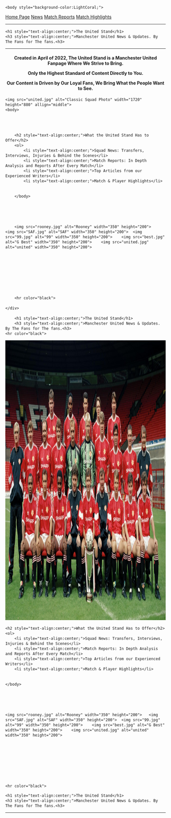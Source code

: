 <!DOCTYPE html>
<html>
            <meta charset="UTF-8">
            <meta name="viewport" content="width=device-width, initial -scale=1">


    <body style="background-color:LightCoral;">



            

<div class="topnav">
  
  <a href="file:///C:/Users/s00196499/Desktop/Joes%20Wesbsite/indext.html">Home Page</a>
  <a href="file:///C:/Users/s00196499/Desktop/Joes%20Wesbsite/News.html">News</a>
  <a href="file:///C:/Users/s00196499/Desktop/Joes%20Wesbsite/Match%20Reports.html">Match Reports</a>
  <a href="file:///C:/Users/s00196499/Desktop/Joes%20Wesbsite/Match%20Highlights.html">Match Highlights</a>



  



<hr color="black">

</div>

    <h1 style="text-align:center;">The United Stand</h1>
    <h3 style="text-align:center;">Manchester United News & Updates. By The Fans for The fans.<h3>
<hr color="black"> 

<body>
    <h4>
        <p style=text-align:center>Created in April of 2022, The United Stand is a Manchester United Fanpage Where We Strive to Bring.</p>
        <p style=text-align:center> Only the Highest Standard of Content Directly to You.</p>
        <p style= text-align:center> Our Content is Driven by Our Loyal Fans, We Bring What the People Want to See.</p>     
    </h4>

    
          




    <img src="united.jpg" alt="Classic Squad Photo" width="1720" height="880" allign="middle">
    <body>




        <h2 style="text-align:center;">What the United Stand Has to Offer</h2>
        <ol>
            <li style="text-align:center;">Squad News: Transfers, Interviews, Injuries & Behind the Scenes</li>
            <li style="text-align:center;">Match Reports: In Depth Analysis and Reports After Every Match</li>
            <li style="text-align:center;">Top Articles from our Experienced Writers</li>
            <li style="text-align:center;">Match & Player Highlights</li>


        </body>


        

    
        <img src="rooney.jpg" alt="Rooney" width="350" height="200">   <img src="SAF.jpg" alt="SAF" width="350" height="200">  <img src="99.jpg" alt="99" width="350" height="200">    <img src="best.jpg" alt="G Best" width="350" height="200">    <img src="united.jpg" alt="united" width="350" height="200">









        <hr color="black">

    </div>
    
        <h1 style="text-align:center;">The United Stand</h1>
        <h3 style="text-align:center;">Manchester United News & Updates. By The Fans for The fans.<h3>
    <hr color="black"> 
 


</html>
<img src="united.jpg" alt="Classic Squad Photo" width="1720" height="880" allign="middle">
<body>




    <h2 style="text-align:center;">What the United Stand Has to Offer</h2>
    <ol>
        <li style="text-align:center;">Squad News: Transfers, Interviews, Injuries & Behind the Scenes</li>
        <li style="text-align:center;">Match Reports: In Depth Analysis and Reports After Every Match</li>
        <li style="text-align:center;">Top Articles from our Experienced Writers</li>
        <li style="text-align:center;">Match & Player Highlights</li>


    </body>


    


    <img src="rooney.jpg" alt="Rooney" width="350" height="200">   <img src="SAF.jpg" alt="SAF" width="350" height="200">  <img src="99.jpg" alt="99" width="350" height="200">    <img src="best.jpg" alt="G Best" width="350" height="200">    <img src="united.jpg" alt="united" width="350" height="200">









    <hr color="black">

</div>

    <h1 style="text-align:center;">The United Stand</h1>
    <h3 style="text-align:center;">Manchester United News & Updates. By The Fans for The fans.<h3>
<hr color="black"> 
